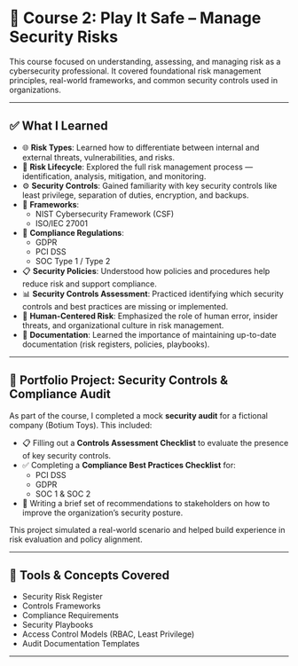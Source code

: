 # 📘 Course 2: Play It Safe – Manage Security Risks

This course focused on understanding, assessing, and managing risk as a cybersecurity professional. It covered foundational risk management principles, real-world frameworks, and common security controls used in organizations.

---

## ✅ What I Learned

- 🌐 **Risk Types**: Learned how to differentiate between internal and external threats, vulnerabilities, and risks.
- 🔁 **Risk Lifecycle**: Explored the full risk management process — identification, analysis, mitigation, and monitoring.
- ⚙️ **Security Controls**: Gained familiarity with key security controls like least privilege, separation of duties, encryption, and backups.
- 📑 **Frameworks**:
  - NIST Cybersecurity Framework (CSF)
  - ISO/IEC 27001
- 🔐 **Compliance Regulations**:
  - GDPR
  - PCI DSS
  - SOC Type 1 / Type 2
- 📋 **Security Policies**: Understood how policies and procedures help reduce risk and support compliance.
- 📊 **Security Controls Assessment**: Practiced identifying which security controls and best practices are missing or implemented.
- 🧠 **Human-Centered Risk**: Emphasized the role of human error, insider threats, and organizational culture in risk management.
- 📂 **Documentation**: Learned the importance of maintaining up-to-date documentation (risk registers, policies, playbooks).

---

## 🧪 Portfolio Project: Security Controls & Compliance Audit

As part of the course, I completed a mock **security audit** for a fictional company (Botium Toys). This included:

- 📋 Filling out a **Controls Assessment Checklist** to evaluate the presence of key security controls.
- ✅ Completing a **Compliance Best Practices Checklist** for:
  - PCI DSS
  - GDPR
  - SOC 1 & SOC 2
- 📝 Writing a brief set of recommendations to stakeholders on how to improve the organization’s security posture.

This project simulated a real-world scenario and helped build experience in risk evaluation and policy alignment.

---

## 🧩 Tools & Concepts Covered

- Security Risk Register
- Controls Frameworks
- Compliance Requirements
- Security Playbooks
- Access Control Models (RBAC, Least Privilege)
- Audit Documentation Templates

---
